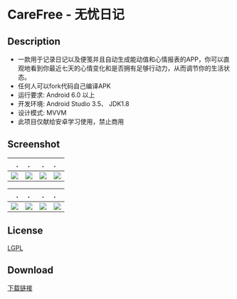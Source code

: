 # CareFree - 无忧日记

## Description

* 一款用于记录日记以及便笺并且自动生成能动值和心情报表的APP，你可以直观地看到你最近七天的心情变化和是否拥有足够行动力，从而调节你的生活状态。
* 任何人可以fork代码自己编译APK
* 运行要求: Android 6.0 以上
* 开发环境: Android Studio 3.5、 JDK1.8
* 设计模式: MVVM
* 此项目仅献给安卓学习使用，禁止商用

## Screenshot

.|.|.|.
---:|:---:|:---:|:---
![](https://s2.ax1x.com/2020/02/21/3K8QUA.jpg)|![](https://s2.ax1x.com/2020/02/21/3K8l4I.jpg)|![](https://s2.ax1x.com/2020/02/21/3K8E36.jpg)|![](https://s2.ax1x.com/2020/02/21/3K8MEd.jpg)

.|.|.|.
---:|:---:|:---:|:---
![](https://s2.ax1x.com/2020/02/21/3K8muD.jpg)|![](https://s2.ax1x.com/2020/02/21/3K8UbQ.jpg)|![](https://s2.ax1x.com/2020/02/21/3K8Ggf.jpg)|![](https://s1.ax1x.com/2020/03/13/8K5riq.jpg)

## License
[LGPL](https://github.com/shine56/CareFree/blob/master/LICENSE)

## Download

[下载链接](https://www.coolapk.com/apk/256025)
